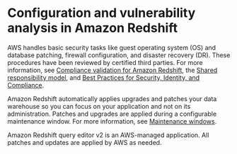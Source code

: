 # Configuration and vulnerability analysis in Amazon Redshift<a name="security-vulnerability-analysis-and-management"></a>

AWS handles basic security tasks like guest operating system \(OS\) and database patching, firewall configuration, and disaster recovery \(DR\)\. These procedures have been reviewed by certified third parties\. For more information, see [Compliance validation for Amazon Redshift](security-compliance.md), the [Shared responsibility model](https://aws.amazon.com/compliance/shared-responsibility-model/), and [Best Practices for Security, Identity, and Compliance](https://aws.amazon.com/architecture/security-identity-compliance/)\.   

Amazon Redshift automatically applies upgrades and patches your data warehouse so you can focus on your application and not on its administration\. Patches and upgrades are applied during a configurable maintenance window\. For more information, see [Maintenance windows](working-with-clusters.md#rs-maintenance-windows)\. 

Amazon Redshift query editor v2 is an AWS\-managed application\. All patches and updates are applied by AWS as needed\.